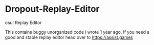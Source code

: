 # Dropout-Replay-Editor
osu! Replay Editor


This contains buggy unorganized code I wrote 1 year ago.
If you need a good and stable replay editor head over to https://assist.games
